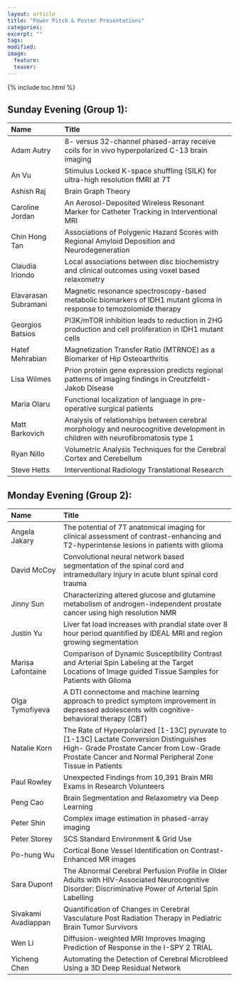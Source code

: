 ```yaml
---
layout: article
title: "Power Pitch & Poster Presentations"
categories:
excerpt: ""
tags:
modified:
image:
  feature:
  teaser:  
---
```


{% include toc.html %}

## Sunday Evening (Group 1):

| Name                 | Title   |
|:------------         |:--------|
| Adam Autry           | 8- versus 32-channel phased-array receive coils for in vivo hyperpolarized C-13 brain imaging |
| An Vu                | Stimulus Locked K-space shuffling (SILK) for ultra-high resolution fMRI at 7T |
| Ashish Raj           | Brain Graph Theory|
| Caroline Jordan      | An Aerosol-Deposited Wireless Resonant Marker for Catheter Tracking in Interventional MRI |
| Chin Hong Tan        | Associations of Polygenic Hazard Scores with Regional Amyloid Deposition and Neurodegeneration|
| Claudia Iriondo      | Local associations between disc biochemistry and clinical outcomes using voxel based relaxometry |
| Elavarasan Subramani | Magnetic resonance spectroscopy-based metabolic biomarkers of IDH1 mutant glioma in response to temozolomide therapy  |
| Georgios Batsios     | PI3K/mTOR inhibition leads to reduction in 2HG production and cell proliferation in IDH1 mutant cells |
| Hatef Mehrabian      | Magnetization Transfer Ratio (MTRNOE) as a Biomarker of Hip Osteoarthritis   |
| Lisa Wilmes          | Prion protein gene expression predicts regional patterns of imaging findings in Creutzfeldt-Jakob Disease |
| Maria Olaru          | Functional localization of language in pre-operative surgical patients |
| Matt Barkovich       | Analysis of relationships between cerebral morphology and neurocognitive development in children with neurofibromatosis type 1 |
| Ryan Nillo           | Volumetric Analysis Techniques for the Cerebral Cortex and Cerebellum |
| Steve Hetts          | Interventional Radiology Translational Research|


## Monday Evening (Group 2):

| Name               | Title   |
|:------------       |:--------|
| Angela Jakary      | The potential of 7T anatomical imaging for clinical assessment of contrast-enhancing and T2-hyperintense lesions in patients with glioma |
| David McCoy        | Convolutional neural network based segmentation of the spinal cord and intramedullary injury in acute blunt spinal cord trauma |
| Jinny Sun          | Characterizing altered glucose and glutamine metabolism of androgen-independent prostate cancer using high resolution NMR |
| Justin Yu          | Liver fat load increases with prandial state over 8 hour period quantified by IDEAL MRI and region growing segmentation |
| Marisa Lafontaine  | Comparison of Dynamic Susceptibility Contrast and Arterial Spin Labeling at the Target Locations of Image guided Tissue Samples for Patients with Glioma |
| Olga Tymofiyeva    | A DTI connectome and machine learning approach to predict symptom improvement in depressed adolescents with cognitive-behavioral therapy (CBT) |
| Natalie Korn       | The Rate of Hyperpolarized [1-13C] pyruvate to [1-13C] Lactate Conversion Distinguishes High- Grade Prostate Cancer from Low-Grade Prostate Cancer and Normal Peripheral Zone Tissue in Patients  |
| Paul Rowley        | Unexpected Findings from 10,391 Brain MRI Exams in Research Volunteers |
| Peng Cao           | Brain Segmentation and Relaxometry via Deep Learning |
| Peter Shin         | Complex image estimation in phased-array imaging |
| Peter Storey       | SCS Standard Environment & Grid Use |
| Po-hung Wu         | Cortical Bone Vessel Identification on Contrast-Enhanced MR images |
| Sara Dupont        | The Abnormal Cerebral Perfusion Profile in Older Adults with HIV-Associated Neurocognitive Disorder: Discriminative Power of Arterial Spin Labelling |
| Sivakami Avadiappan| Quantification of Changes in Cerebral Vasculature Post Radiation Therapy in Pediatric Brain Tumor Survivors |
|  Wen Li            | Diffusion-weighted MRI Improves Imaging Prediction of Response in the I-SPY 2 TRIAL |
| Yicheng Chen       | Automating the Detection of Cerebral Microbleed Using a 3D Deep Residual Network |




